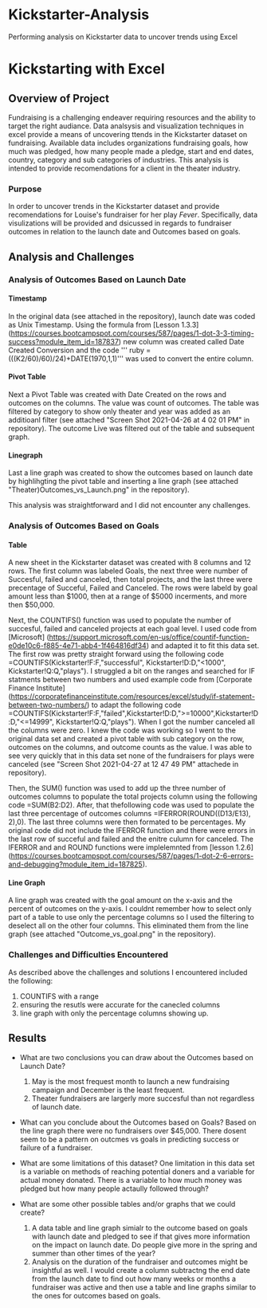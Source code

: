 # Kickstarter-Analysis
Performing analysis on Kickstarter data to uncover trends using Excel
# Kickstarting with Excel

## Overview of Project
Fundraising is a challenging endeaver requiring resources and the ability to target the right audiance. Data analsysis and visualization techniques in excel provide a means of uncovering ttends in the Kickstarter dataset on fundraising. Available data includes organizations fundraising goals, how much was pledged, how many people made a pledge, start and end dates, country, category and sub categories of industries. This analysis is intended to provide recomendations for a client in the theater industry.   

### Purpose
In order to uncover trends in the Kickstarter dataset and provide recomendations for Louise's fundraiser for her play *Fever*. Specifically, data visulizations will be provided and dsicussed in regards to fundraiser outcomes in relation to the launch date and Outcomes based on goals. 

## Analysis and Challenges

### Analysis of Outcomes Based on Launch Date
#### Timestamp
In the original data (see attached in the repository), launch date was coded as Unix Timestamp. Using the formula from [Lesson 1.3.3] (https://courses.bootcampspot.com/courses/587/pages/1-dot-3-3-timing-success?module_item_id=187837) new column was created called Date Created Conversion and the code ''' ruby =(((K2/60)/60)/24)+DATE(1970,1,1)''' was used to convert the entire column. 

#### Pivot Table
Next a Pivot Table was created with Date Created on the rows and outcomes on the columns. The value was count of outcomes.  The table was filtered by category to show only theater and year was added as an additioanl filter (see attached "Screen Shot 2021-04-26 at 4 02 01 PM" in repository). The outcome Live was filtered out of the table and subsequent graph. 

#### Linegraph
Last a line graph was created to show the outcomes based on launch date by highlihgting the pivot table and inserting a line graph (see attached "Theater)Outcomes_vs_Launch.png" in the repository). 

This analysis was straightforward and I did not encounter any challenges. 

### Analysis of Outcomes Based on Goals
#### Table
A new sheet in the Kickstarter dataset was created with 8 columns and 12 rows. The first column was labeled Goals, the next three were number of Succesful, failed and canceled, then total projects, and the last three were precentage of Succeful, Failed and Canceled. The rows were labeld by goal amount less than $1000,  then at a range of $5000 incerments, and more then $50,000. 

Next, the COUNTIFS() function was used to populate the number of succesful, failed and canceled projects at each goal level. I used code from [Microsoft] (https://support.microsoft.com/en-us/office/countif-function-e0de10c6-f885-4e71-abb4-1f464816df34) and adapted it to fit this data set. The first row was pretty straight forward using the following code =COUNTIFS(Kickstarter!F:F,"successful", Kickstarter!D:D,"<1000", Kickstarter!Q:Q,"plays"). I struggled a bit on the ranges and searched for IF statments between two numbers and used example code from [Corporate Finance Institute] (https://corporatefinanceinstitute.com/resources/excel/study/if-statement-between-two-numbers/) to adapt the following code =COUNTIFS(Kickstarter!F:F,"failed",Kickstarter!D:D,">=10000",Kickstarter!D:D,"<=14999", Kickstarter!Q:Q,"plays"). When I got the number canceled all the columns were zero. I knew the code was working so I went to the original data set and created a pivot table with sub category on the row,   outcomes on the columns, and outcome counts as the value. I was able to see very quickly that in this data set none of the fundraisers for plays were canceled (see "Screen Shot 2021-04-27 at 12 47 49 PM" attachede in repository). 

Then, the SUM() function was used to add up the three number of outcomes columns to populate the total projects column using the following code =SUM(B2:D2). After, that thefollowing code was used to populate the last three percentage of outcomes columns =IFERROR(ROUND((D13/E13), 2),0). The last three columns were then formated to be percentages. My original code did not include the IFERROR function and there were errors in the last row of succeful and failed and the enitre culumn for canceled. The IFERROR and and ROUND functions were implelemnted from [lesson 1.2.6] (https://courses.bootcampspot.com/courses/587/pages/1-dot-2-6-errors-and-debugging?module_item_id=187825). 

#### Line Graph
A line graph was created with the goal amount on the x-axis and the percent of outcomes on the y-axis. I couldnt remember how to select only part of a table to use only the percentage columns so I used the filtering to deselect all on the other four columns. This eliminated them from the line graph (see attached "Outcome_vs_goal.png" in the repository).

### Challenges and Difficulties Encountered

As described above the challenges and solutions I encountered included the following:
  1. COUNTIFS with a range
  2. ensuring the resutls were accurate for the canecled columns
  3. line graph with only the percentage columns showing up.
  

## Results

- What are two conclusions you can draw about the Outcomes based on Launch Date?
  1. May is the most frequest month to launch a new fundraising campaign and December is the least frequent. 
  2. Theater fundraisers are largerly more succesful than not regardless of launch date. 

- What can you conclude about the Outcomes based on Goals?
Based on the line graph there were no fundraisers over $45,000. There dosent seem to be a pattern on outcmes vs goals in predicting success or failure of a fundraiser. 

- What are some limitations of this dataset?
One limitation in this data set is a variable on methods of reaching potential doners and a variable for actual money donated. There is a variable to how much money was pledged but how many people actaully followed through?  

- What are some other possible tables and/or graphs that we could create?
  1. A data table and line graph simialr to the outcome based on goals with launch date and pledged to see if that gives more information on the impact on launch date. Do people give more in the spring and summer than other times of the year?  
  2. Analysis on the duration of the fundraiser and outcomes might be insightful as well. I would create a column subtractng the end date from the launch date to find out how many weeks or months a fundraiser was active and then use a table and line graphs similar to the ones for outcomes based on goals. 


